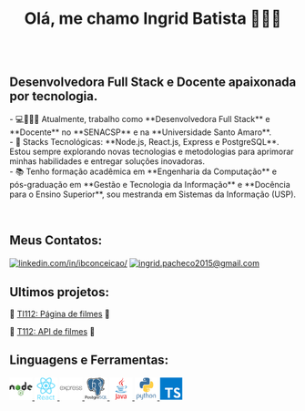 <h1 align="center">Olá, me chamo Ingrid Batista 👩🏻‍💻</h1>
<br/><br/>
<h2 align="left">Desenvolvedora Full Stack e Docente apaixonada por tecnologia.</h2>


<p align="left">
- 💻👩🏻‍🏫 Atualmente, trabalho como **Desenvolvedora Full Stack** e **Docente** no **SENACSP** e na **Universidade Santo Amaro**.
<br/>
- 🚀 Stacks Tecnológicas: **Node.js, React.js, Express e PostgreSQL**. Estou sempre explorando novas tecnologias e metodologias para aprimorar minhas habilidades e entregar soluções inovadoras.
<br/>
- 📚 Tenho formação acadêmica em **Engenharia da Computação** e pós-graduação em **Gestão e Tecnologia da Informação** e **Docência para o Ensino Superior**, sou mestranda em Sistemas da Informação (USP).
</p>

<br/>
<h2 align="left">Meus Contatos: </h2>
<p align="left">
<a href="https://www.linkedin.com/in/ibconceicao/" target="_blank"><img align="center" src="https://upload.wikimedia.org/wikipedia/commons/1/19/LinkedIn_logo.svg" alt="linkedin.com/in/ibconceicao/" height="30" width="120" /></a>
<a href="mailto:ingrid.pacheco2015@gmail.com" target="_blank"><img align="center" src="https://cdn.freelogovectors.net/wp-content/uploads/2023/04/gmail-logo-freelogovectors.net_.png" alt="ingrid.pacheco2015@gmail.com" height="30" width="120" /></a>
</p>

<h2 align="left">Ultimos projetos:</h2>
<p align="left">
📍 <a href="https://github.com/ProfaIngrid/api-filmes.git" target="_blank">TI112: Página de filmes</a> 📍
</p>
<p align="left">
📍 <a href="https://github.com/seu_usuario/otimizacao_postgresql" target="_blank">T112: API de filmes</a> 📍
</p>

<h2 align="left">Linguagens e Ferramentas:</h2>
<a href="https://nodejs.org/" target="_blank">
    <img src="https://raw.githubusercontent.com/devicons/devicon/master/icons/nodejs/nodejs-original-wordmark.svg" alt="nodejs" width="40" height="40"/>
</a>
<a href="https://reactjs.org/" target="_blank">
    <img src="https://raw.githubusercontent.com/devicons/devicon/master/icons/react/react-original-wordmark.svg" alt="react" width="40" height="40"/>
</a>
<a href="https://expressjs.com/" target="_blank">
    <img src="https://raw.githubusercontent.com/devicons/devicon/master/icons/express/express-original-wordmark.svg" alt="express" width="40" height="40"/>
</a>
<a href="https://www.postgresql.org/" target="_blank">
    <img src="https://raw.githubusercontent.com/devicons/devicon/master/icons/postgresql/postgresql-original-wordmark.svg" alt="postgresql" width="40" height="40"/>
</a>
<a href="https://www.java.com/" target="_blank">
    <img src="https://raw.githubusercontent.com/devicons/devicon/master/icons/java/java-original-wordmark.svg" alt="java" width="40" height="40"/>
</a>
<a href="https://www.python.org/" target="_blank">
    <img src="https://raw.githubusercontent.com/devicons/devicon/master/icons/python/python-original-wordmark.svg" alt="python" width="40" height="40"/>
</a>
<a href="https://www.typescriptlang.org/" target="_blank">
    <img src="https://raw.githubusercontent.com/devicons/devicon/master/icons/typescript/typescript-original.svg" alt="typescript" width="40" height="40"/>
</a>
